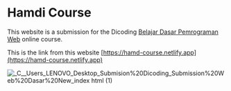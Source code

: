 # Hamdi Course

This website is a submission for the Dicoding [Belajar Dasar Pemrograman Web](https://www.dicoding.com/academies/123/corridor) online course.

This is the link from this website [https://hamd-course.netlify.app](https://hamd-course.netlify.app)

![_C__Users_LENOVO_Desktop_Submision%20Dicoding_Submission%20Web%20Dasar%20New_index html (1)](https://github.com/HamdiHarahap/online-courses/assets/162338226/598e2611-f0da-431f-a965-fc8b23033df5)
